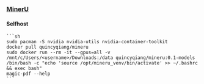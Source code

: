 ### [MinerU](https://github.com/opendatalab/MinerU)

#### Selfhost

````{tab} Docker compose [^1]
```sh
sudo pacman -S nvidia nvidia-utils nvidia-container-toolkit
docker pull quincyqiang/mineru
sudo docker run --rm -it --gpus=all -v /mnt/c/Users/<username>/Downloads:/data quincyqiang/mineru:0.1-models /bin/bash -c "echo 'source /opt/mineru_venv/bin/activate' >> ~/.bashrc && exec bash"
magic-pdf --help
```
````

[^1]: [quincyqiang/mineru](https://hub.docker.com/r/quincyqiang/mineru)